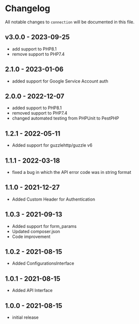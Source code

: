 # Changelog

All notable changes to `connection` will be documented in this file.

## v3.0.0 - 2023-09-25

- add support to PHP8.1
- remove support to PHP7.4

## 2.1.0 - 2023-01-06

- added support for Google Service Account auth

## 2.0.0 - 2022-12-07

- added support to PHP8.1
- removed support to PHP7.4
- changed automated testing from PHPUnit to PestPHP

## 1.2.1 - 2022-05-11

- Added support for guzzlehttp/guzzle v6

## 1.1.1 - 2022-03-18

- fixed a bug in which the API error code was in string format

## 1.1.0 - 2021-12-27

- Added Custom Header for Authentication

## 1.0.3 - 2021-09-13

- Added support for form_params
- Updated composer.json
- Code improvement

## 1.0.2 - 2021-08-15

- Added ConfigurationsInterface

## 1.0.1 - 2021-08-15

- Added API Interface

## 1.0.0 - 2021-08-15

- initial release
